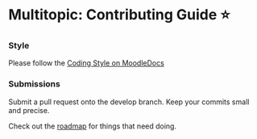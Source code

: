 # Multitopic: Contributing Guide ⭐

### Style

Please follow the [Coding Style on MoodleDocs](https://docs.moodle.org/dev/Coding_style)

### Submissions

Submit a pull request onto the develop branch. Keep your commits small and precise.

Check out the [roadmap](roadmap.md) for things that need doing.
